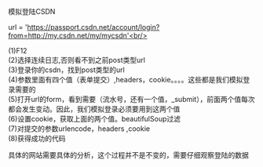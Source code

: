 模拟登陆CSDN

url = 'https://passport.csdn.net/account/login?from=http://my.csdn.net/my/mycsdn'<br/>
 
(1)F12<br/>
(2)选择连续日志,否则看不到之前post类型url <br/>
(3)登录你的csdn，找到post类型的url<br/>
(4)参数里面有四个值（表单提交）,headers，cookie。。。。这些都是我们模拟登录需要的<br/>
(5)打开url的form，看到需要（流水号，还有一个值，_submit），前面两个值每次都会发生变动。因此，我们模拟登录必须要用到这两个值 <br/>
(6)设置cookie，获取上面的两个值。beautifulSoup过滤<br/>
(7)对提交的参数urlencode，headers ,cookie<br/>
(8)获得成功的代码<br/>




具体的网站需要具体的分析，这个过程并不是不变的，需要仔细观察登陆的数据<br/>



















